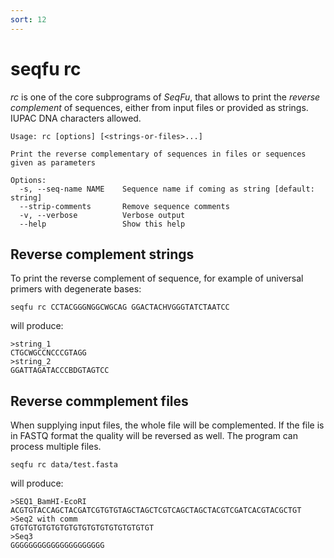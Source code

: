 ```yaml
---
sort: 12
---
```

# seqfu rc

*rc*  is one of the core subprograms of *SeqFu*, that allows 
to print the _reverse complement_ of sequences, either from
input files or provided as strings. IUPAC DNA characters allowed.

```text
Usage: rc [options] [<strings-or-files>...] 

Print the reverse complementary of sequences in files or sequences
given as parameters

Options:
  -s, --seq-name NAME    Sequence name if coming as string [default: string]
  --strip-comments       Remove sequence comments
  -v, --verbose          Verbose output
  --help                 Show this help
```

## Reverse complement strings

To print the reverse complement of sequence, for example of universal primers with degenerate bases:
```
seqfu rc CCTACGGGNGGCWGCAG GGACTACHVGGGTATCTAATCC
```

will produce:
```text
>string_1
CTGCWGCCNCCCGTAGG
>string_2
GGATTAGATACCCBDGTAGTCC
```

## Reverse commplement files
When supplying input files, the whole file will be complemented. If the file is in FASTQ format the 
quality will be reversed as well. The program can process multiple files.
```
seqfu rc data/test.fasta
```

will produce:
```text
>SEQ1_BamHI-EcoRI
ACGTGTACCAGCTACGATCGTGTGTAGCTAGCTCGTCAGCTAGCTACGTCGATCACGTACGCTGT
>Seq2 with comm
GTGTGTGTGTGTGTGTGTGTGTGTGTGTGTGT
>Seq3
GGGGGGGGGGGGGGGGGGGGG
```


